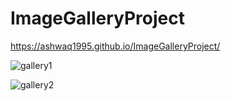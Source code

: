 # ImageGalleryProject

https://ashwaq1995.github.io/ImageGalleryProject/ 

![gallery1](https://user-images.githubusercontent.com/103144221/174460538-a457d190-7102-491e-bddd-c9dfa1cfd965.png)



![gallery2](https://user-images.githubusercontent.com/103144221/174460543-ab2b556b-ba6b-4d7d-bd10-5a6c33ba9286.png)
